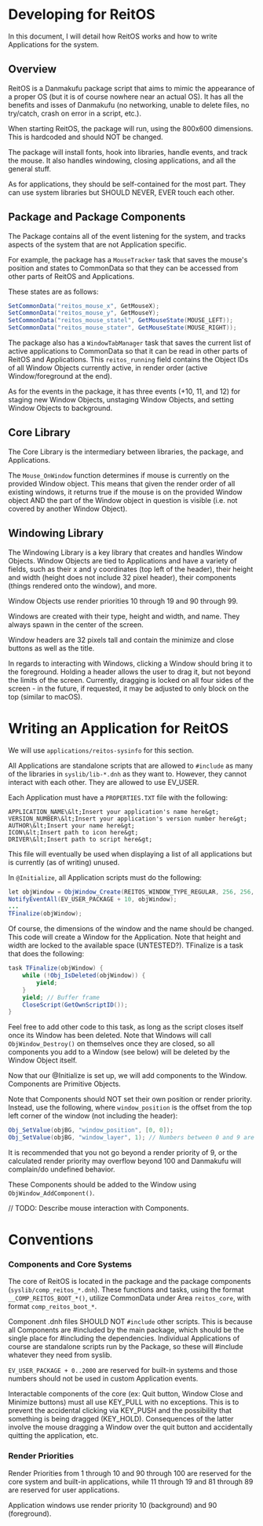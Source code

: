 # Developing for ReitOS

In this document, I will detail how ReitOS works and how to write Applications for the system.

## Overview
ReitOS is a Danmakufu package script that aims to mimic the appearance of a proper OS (but it is of course nowhere near an actual OS). It has all the benefits and isses of Danmakufu (no networking, unable to delete files, no try/catch, crash on error in a script, etc.).

When starting ReitOS, the package will run, using the 800x600 dimensions. This is hardcoded and should NOT be changed.

The package will install fonts, hook into libraries, handle events, and track the mouse. It also handles windowing, closing applications, and all the general stuff. 

As for applications, they should be self-contained for the most part. They can use system libraries but SHOULD NEVER, EVER touch each other. 

## Package and Package Components
The Package contains all of the event listening for the system, and tracks aspects of the system that are not Application specific.

For example, the package has a `MouseTracker` task that saves the mouse's position and states to CommonData so that they can be accessed from other parts of ReitOS and Applications.

These states are as follows:
```java
SetCommonData("reitos_mouse_x", GetMouseX);
SetCommonData("reitos_mouse_y", GetMouseY);
SetCommonData("reitos_mouse_statel", GetMouseState(MOUSE_LEFT));
SetCommonData("reitos_mouse_stater", GetMouseState(MOUSE_RIGHT));
```

The package also has a `WindowTabManager` task that saves the current list of active applications to CommonData so that it can be read in other parts of ReitOS and Applications. This `reitos_running` field contains the Object IDs of all Window Objects currently active, in render order (active Window/foreground at the end).

As for the events in the package, it has three events (+10, 11, and 12) for staging new Window Objects, unstaging Window Objects, and setting Window Objects to background.

## Core Library
The Core Library is the intermediary between libraries, the package, and Applications.

The `Mouse_OnWindow` function determines if mouse is currently on the provided Window object. This means that given the render order of all existing windows, it returns true if the mouse is on the provided Window object AND the part of the Window object in question is visible (i.e. not covered by another Window Object).

## Windowing Library
The Windowing Library is a key library that creates and handles Window Objects. Window Objects are tied to Applications and have a variety of fields, such as their x and y coordinates (top left of the header), their height and width (height does not include 32 pixel header), their components (things rendered onto the window), and more. 

Window Objects use render priorities 10 through 19 and 90 through 99.

Windows are created with their type, height and width, and name. They always spawn in the center of the screen.

Window headers are 32 pixels tall and contain the minimize and close buttons as well as the title.

In regards to interacting with Windows, clicking a Window should bring it to the foreground. Holding a header allows the user to drag it, but not beyond the limits of the screen. Currently, dragging is locked on all four sides of the screen - in the future, if requested, it may be adjusted to only block on the top (similar to macOS).

# Writing an Application for ReitOS
We will use `applications/reitos-sysinfo` for this section.

All Applications are standalone scripts that are allowed to `#include` as many of the libraries in `syslib/lib-*.dnh` as they want to. However, they cannot interact with each other. They are allowed to use EV_USER.

Each Application must have a `PROPERTIES.TXT` file with the following:
```
APPLICATION_NAME\&lt;Insert your application's name here&gt;
VERSION_NUMBER\&lt;Insert your application's version number here&gt;
AUTHOR\&lt;Insert your name here&gt;
ICON\&lt;Insert path to icon here&gt;
DRIVER\&lt;Insert path to script here&gt;
```

This file will eventually be used when displaying a list of all applications but is currently (as of writing) unused.

In `@Initialize`, all Application scripts must do the following:
```java
let objWindow = ObjWindow_Create(REITOS_WINDOW_TYPE_REGULAR, 256, 256, "Name");
NotifyEventAll(EV_USER_PACKAGE + 10, objWindow);
...
TFinalize(objWindow);
```
Of course, the dimensions of the window and the name should be changed. This code will create a Window for the Application. Note that height and width are locked to the available space (UNTESTED?). TFinalize is a task that does the following:
```java
task TFinalize(objWindow) {
    while (!Obj_IsDeleted(objWindow)) {
        yield;
    }
    yield; // Buffer frame
    CloseScript(GetOwnScriptID());
}
```
Feel free to add other code to this task, as long as the script closes itself once its Window has been deleted. Note that Windows will call `ObjWindow_Destroy()` on themselves once they are closed, so all components you add to a Window (see below) will be deleted by the Window Object itself.

Now that our @Initialize is set up, we will add components to the Window. Components are Primitive Objects.

Note that Components should NOT set their own position or render priority. Instead, use the following, where `window_position` is the offset from the top left corner of the window (not including the header):
```java
Obj_SetValue(objBG, "window_position", [0, 0]);
Obj_SetValue(objBG, "window_layer", 1); // Numbers between 0 and 9 are available (corresponds to Render Priorities of 10-19, 90-99)
```
It is recommended that you not go beyond a render priority of 9, or the calculated render priority may overflow beyond 100 and Danmakufu will complain/do undefined behavior.

These Components should be added to the Window using `ObjWindow_AddComponent()`.

// TODO: Describe mouse interaction with Components.


# Conventions

### Components and Core Systems

The core of ReitOS is located in the package and the package components (`syslib/comp_reitos_*.dnh`). These functions and tasks, using the format `__COMP_REITOS_BOOT_*()`, utilize CommonData under Area `reitos_core`, with format `comp_reitos_boot_*`. 

Component .dnh files SHOULD NOT `#include` other scripts. This is because all Components are #included by the main package, which should be the single place for #including the dependencies. Individual Applications of course are standalone scripts run by the Package, so these will #include whatever they need from syslib.

`EV_USER_PACKAGE + 0..2000` are reserved for built-in systems and those numbers should not be used in custom Application events.

Interactable components of the core (ex: Quit button, Window Close and Minimize buttons) must all use KEY_PULL with no exceptions. This is to prevent the accidental clicking via KEY_PUSH and the possibility that something is being dragged (KEY_HOLD). Consequences of the latter involve the mouse dragging a Window over the quit button and accidentally quitting the application, etc.

### Render Priorities

Render Priorities from 1 through 10 and 90 through 100 are reserved for the core system and built-in applications, while 11 through 19 and 81 through 89 are reserved for user applications.

Application windows use render priority 10 (background) and 90 (foreground).

